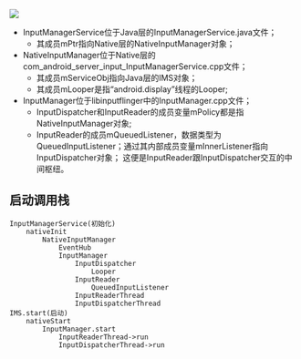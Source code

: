 ![](http://gityuan.com/images/input/input_class.jpg)

* InputManagerService位于Java层的InputManagerService.java文件；
  * 其成员mPtr指向Native层的NativeInputManager对象；
* NativeInputManager位于Native层的com_android_server_input_InputManagerService.cpp文件；
  * 其成员mServiceObj指向Java层的IMS对象；
  * 其成员mLooper是指“android.display”线程的Looper;
* InputManager位于libinputflinger中的InputManager.cpp文件；
  * InputDispatcher和InputReader的成员变量mPolicy都是指NativeInputManager对象;
  * InputReader的成员mQueuedListener，数据类型为QueuedInputListener；通过其内部成员变量mInnerListener指向InputDispatcher对象； 这便是InputReader跟InputDispatcher交互的中间枢纽。

## 启动调用栈
```
InputManagerService(初始化)
    nativeInit
        NativeInputManager
            EventHub
            InputManager
                InputDispatcher
                    Looper
                InputReader
                    QueuedInputListener
                InputReaderThread
                InputDispatcherThread
IMS.start(启动)
    nativeStart
        InputManager.start
            InputReaderThread->run
            InputDispatcherThread->run
```

